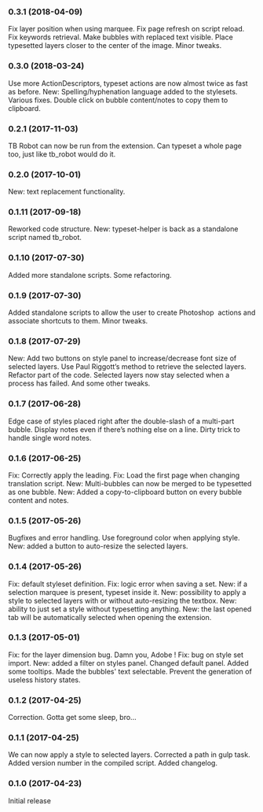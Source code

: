 ### 0.3.1 (2018-04-09)
Fix layer position when using marquee.
Fix page refresh on script reload.
Fix keywords retrieval.
Make bubbles with replaced text visible.
Place typesetted layers closer to the center of the image.
Minor tweaks.


### 0.3.0 (2018-03-24)
Use more ActionDescriptors, typeset actions are now almost twice as fast as before.
New: Spelling/hyphenation language added to the stylesets.
Various fixes.
Double click on bubble content/notes to copy them to clipboard.


### 0.2.1 (2017-11-03)
TB Robot can now be run from the extension.
Can typeset a whole page too, just like tb_robot would do it.


### 0.2.0 (2017-10-01)
New: text replacement functionality.


### 0.1.11 (2017-09-18)
Reworked code structure.
New: typeset-helper is back as a standalone script named tb_robot.


### 0.1.10 (2017-07-30)
Added more standalone scripts.
Some refactoring.


### 0.1.9 (2017-07-30)
Added standalone scripts to allow the user to create Photoshop  actions and associate shortcuts to them.
Minor tweaks.


### 0.1.8 (2017-07-29)
New: Add two buttons on style panel to increase/decrease font size of selected layers.
Use Paul Riggott’s method to retrieve the selected layers. Refactor part of the code.
Selected layers now stay selected when a process has failed.
And some other tweaks.


### 0.1.7 (2017-06-28)
Edge case of styles placed right after the double-slash of a multi-part  bubble.
Display notes even if there’s nothing else on a line.
Dirty trick to handle single word notes.


### 0.1.6 (2017-06-25)
Fix: Correctly apply the leading.
Fix: Load the first page when changing translation script.
New: Multi-bubbles can now be merged to be typesetted as one bubble.
New: Added a copy-to-clipboard button on every bubble content and notes.


### 0.1.5 (2017-05-26)
Bugfixes and error handling.
Use foreground color when applying style.
New: added a button to auto-resize the selected layers.


### 0.1.4 (2017-05-26)
Fix: default styleset definition.
Fix: logic error when saving a set.
New: if a selection marquee is present, typeset inside it.
New: possibility to apply a style to selected layers with or without auto-resizing the textbox.
New: ability to just set a style without typesetting anything.
New: the last opened tab will be automatically selected when opening the extension.


### 0.1.3 (2017-05-01)
Fix: for the layer dimension bug. Damn you, Adobe !
Fix: bug on style set import.
New: added a filter on styles panel.
Changed default panel.
Added some tooltips.
Made the bubbles' text selectable.
Prevent the generation of useless history states.


### 0.1.2 (2017-04-25)
Correction. Gotta get some sleep, bro...


### 0.1.1 (2017-04-25)
We can now apply a style to selected layers.
Corrected a path in gulp task.
Added version number in the compiled script.
Added changelog.


### 0.1.0 (2017-04-23)
Initial release
